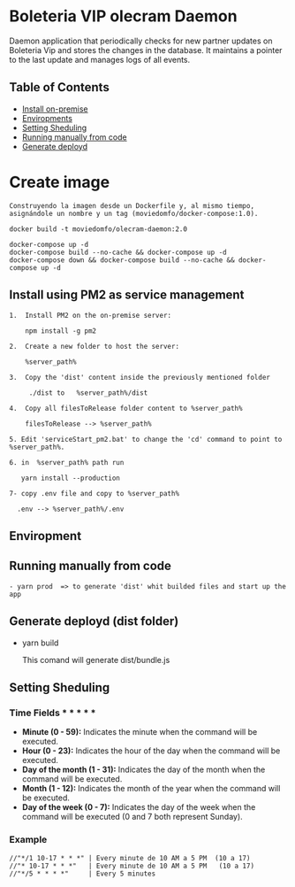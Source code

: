 # Boleteria VIP olecram Daemon

Daemon application that periodically checks for new partner updates on Boleteria Vip and stores the changes in the database. It maintains a pointer to the last update and manages logs of all events.

## Table of Contents

- [Install on-premise](#install)
- [Enviropments](#env)
- [Setting Sheduling](#setting-sheduling)
- [Running manually from code](#deployd-run)
- [Generate deployd](#manually-deployd)

# Create image

    Construyendo la imagen desde un Dockerfile y, al mismo tiempo, asignándole un nombre y un tag (moviedomfo/docker-compose:1.0).
    
    docker build -t moviedomfo/olecram-daemon:2.0 

    docker-compose up -d
    docker-compose build --no-cache && docker-compose up -d
    docker-compose down && docker-compose build --no-cache && docker-compose up -d

## Install using PM2 as service management

    1.  Install PM2 on the on-premise server:

        npm install -g pm2

    2.  Create a new folder to host the server:

        %server_path%

    3.  Copy the 'dist' content inside the previously mentioned folder

         ./dist to   %server_path%/dist

    4.  Copy all filesToRelease folder content to %server_path%

        filesToRelease --> %server_path%

    5. Edit 'serviceStart_pm2.bat' to change the 'cd' command to point to %server_path%.

    6. in  %server_path% path run

       yarn install --production

    7- copy .env file and copy to %server_path%

      .env --> %server_path%/.env

<a name="env"></a>

## Enviropment

<a name="deployd-run"></a>

## Running manually from code

    - yarn prod  => to generate 'dist' whit builded files and start up the app

<a name="manually-deployd"></a>

## Generate deployd (dist folder)

- yarn build

  This comand will generate dist/bundle.js

<a name="#setting-sheduling"></a>

## Setting Sheduling

### Time Fields \* \* \* \* \*

- **Minute (0 - 59):** Indicates the minute when the command will be executed.
- **Hour (0 - 23):** Indicates the hour of the day when the command will be executed.
- **Day of the month (1 - 31):** Indicates the day of the month when the command will be executed.
- **Month (1 - 12):** Indicates the month of the year when the command will be executed.
- **Day of the week (0 - 7):** Indicates the day of the week when the command will be executed (0 and 7 both represent Sunday).

### Example

    //"*/1 10-17 * * *" | Every minute de 10 AM a 5 PM  (10 a 17)
    //"* 10-17 * * *"   | Every minute de 10 AM a 5 PM   (10 a 17)
    //"*/5 * * * *"     | Every 5 minutes
